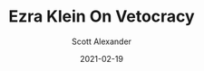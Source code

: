 ---
layout: podcast
title: "Ezra Klein On Vetocracy"
author: Scott Alexander
description: https://astralcodexten.substack.com/p/ezra-klein-on-vetocracy
date: 2021-02-19
length: 2225579
duration: 556
guid: ezra-klein-on-vetocracy
---